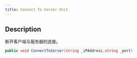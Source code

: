 ```yaml
---
title: Connect To Server Unit
---
```


## Description

断开客户端与服务器的连接。


```cs
public void ConnectToServer(string _iPAddress,string _port)
```